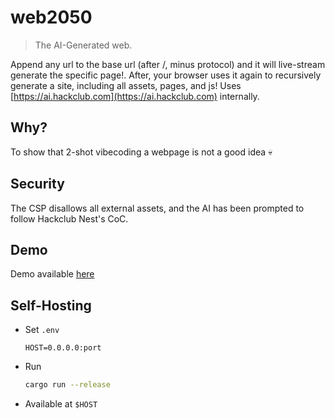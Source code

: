 # web2050

> The AI-Generated web.

Append any url to the base url (after /, minus protocol) and it will live-stream generate the specific page!. After, your browser uses it again to recursively generate a site, including all assets, pages, and js! Uses [https://ai.hackclub.com](https://ai.hackclub.com) internally.

## Why?

To show that 2-shot vibecoding a webpage is not a good idea 💀

## Security

The CSP disallows all external assets, and the AI has been prompted to follow Hackclub Nest's CoC.

## Demo

Demo available [here](https://ai.dino.icu)

## Self-Hosting

- Set `.env`
  ```env
  HOST=0.0.0.0:port
  ```

- Run 
  ```sh
  cargo run --release
  ```

- Available at `$HOST`
